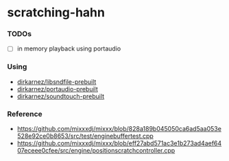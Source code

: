 scratching-hahn
===============
### TODOs
- [ ] in memory playback using portaudio

### Using
- [dirkarnez/libsndfile-prebuilt](https://github.com/dirkarnez/libsndfile-prebuilt)
- [dirkarnez/portaudio-prebuilt](https://github.com/dirkarnez/portaudio-prebuilt)
- [dirkarnez/soundtouch-prebuilt](https://github.com/dirkarnez/soundtouch-prebuilt)

### Reference
- https://github.com/mixxxdj/mixxx/blob/828a189b045050ca6ad5aa053e528e92ce0b8653/src/test/enginebuffertest.cpp
- https://github.com/mixxxdj/mixxx/blob/eff27abd571ac3e1b273ad4aef6407eceee0cfee/src/engine/positionscratchcontroller.cpp
